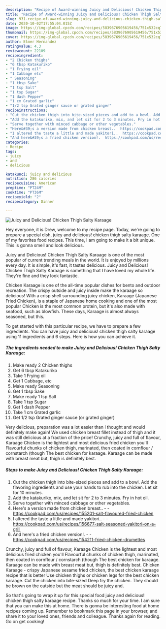 ```yaml
---
description: "Recipe of Award-winning Juicy and Delicious! Chicken Thigh Salty Karaage"
title: "Recipe of Award-winning Juicy and Delicious! Chicken Thigh Salty Karaage"
slug: 931-recipe-of-award-winning-juicy-and-delicious-chicken-thigh-salty-karaage
date: 2020-10-02T17:55:04.015Z
image: https://img-global.cpcdn.com/recipes/5839676905619456/751x532cq70/juicy-and-delicious-chicken-thigh-salty-karaage-recipe-main-photo.jpg
thumbnail: https://img-global.cpcdn.com/recipes/5839676905619456/751x532cq70/juicy-and-delicious-chicken-thigh-salty-karaage-recipe-main-photo.jpg
cover: https://img-global.cpcdn.com/recipes/5839676905619456/751x532cq70/juicy-and-delicious-chicken-thigh-salty-karaage-recipe-main-photo.jpg
author: Elmer Hernandez
ratingvalue: 4.3
reviewcount: 22109
recipeingredient:
- "2 Chicken thighs"
- "6 tbsp Katakuriko"
- "1 Frying oil"
- "1 Cabbage etc"
- " Seasoning"
- "1 tbsp Sake"
- "1 tsp Salt"
- "1 tsp Sugar"
- "1 dash Pepper"
- "1 cm Grated garlic"
- "1/2 tsp Grated ginger sauce or grated ginger"
recipeinstructions:
- "Cut the chicken thigh into bite-sized pieces and add to a bowl. Add the flavoring ingredients and use your hands to rub into the chicken. Let sit for 10 minutes."
- "Add the katakuriko, mix, and let sit for 2 to 3 minutes. Fry in hot oil."
- "Serve together with minced cabbage or other vegetables."
- "Here&#39;s a version made from chicken breast..  https://cookpad.com/us/recipes/155201-salt-flavoured-fried-chicken"
- "I altered the taste a little and made yakitori..  https://cookpad.com/us/recipes/156677-salt-seasoned-yakitori-on-a-grill"
- "And here&#39;s a fried chicken version!.  https://cookpad.com/us/recipes/154211-fried-chicken-drumettes"
categories:
- Recipe
tags:
- juicy
- and
- delicious

katakunci: juicy and delicious 
nutrition: 286 calories
recipecuisine: American
preptime: "PT24M"
cooktime: "PT36M"
recipeyield: "2"
recipecategory: Dinner

---
```



![Juicy and Delicious! Chicken Thigh Salty Karaage](https://img-global.cpcdn.com/recipes/5839676905619456/751x532cq70/juicy-and-delicious-chicken-thigh-salty-karaage-recipe-main-photo.jpg)

Hey everyone, it is Drew, welcome to my recipe page. Today, we're going to prepare a special dish, juicy and delicious! chicken thigh salty karaage. One of my favorites food recipes. This time, I am going to make it a bit unique. This is gonna smell and look delicious.

Juicy and Delicious! Chicken Thigh Salty Karaage is one of the most popular of current trending meals in the world. It is enjoyed by millions every day. It is simple, it's fast, it tastes delicious. Juicy and Delicious! Chicken Thigh Salty Karaage is something that I have loved my whole life. They're fine and they look fantastic.

Chicken Karaage is one of the all-time popular dishes for bento and outdoor recreation. The crispy outside and juicy inside make the karaage so delicious! With a crisp shell surrounding juicy chicken, Karaage (Japanese Fried Chicken), is a staple of Japanese home cooking and one of the most popular Chicken is the most common protein, but it&#39;s also made with seafood, such as blowfish. These days, Karaage is almost always seasoned, but this.


To get started with this particular recipe, we have to prepare a few ingredients. You can have juicy and delicious! chicken thigh salty karaage using 11 ingredients and 6 steps. Here is how you can achieve it.

<!--inarticleads1-->

##### The ingredients needed to make Juicy and Delicious! Chicken Thigh Salty Karaage:

1. Make ready 2 Chicken thighs
1. Get 6 tbsp Katakuriko
1. Take 1 Frying oil
1. Get 1 Cabbage, etc
1. Make ready  Seasoning
1. Get 1 tbsp Sake
1. Make ready 1 tsp Salt
1. Take 1 tsp Sugar
1. Get 1 dash Pepper
1. Take 1 cm Grated garlic
1. Get 1/2 tsp Grated ginger sauce (or grated ginger)


Very delicious, preparation was a lot easier than I thought and would definitely make again! We used chicken breast fillet instead of thigh and it was still delicious at a fraction of the price! Crunchy, juicy and full of flavour, Karaage Chicken is the lightest and most delicious fried chicken you&#39;ll Flavourful chunks of chicken thigh, marinated, then coated in cornflour / cornstarch (though The best chicken for karaage. Karaage can be made with breast meat but, thigh is definitely best. 

<!--inarticleads2-->

##### Steps to make Juicy and Delicious! Chicken Thigh Salty Karaage:

1. Cut the chicken thigh into bite-sized pieces and add to a bowl. Add the flavoring ingredients and use your hands to rub into the chicken. Let sit for 10 minutes.
1. Add the katakuriko, mix, and let sit for 2 to 3 minutes. Fry in hot oil.
1. Serve together with minced cabbage or other vegetables.
1. Here&#39;s a version made from chicken breast.. -  - https://cookpad.com/us/recipes/155201-salt-flavoured-fried-chicken
1. I altered the taste a little and made yakitori.. -  - https://cookpad.com/us/recipes/156677-salt-seasoned-yakitori-on-a-grill
1. And here&#39;s a fried chicken version!. -  - https://cookpad.com/us/recipes/154211-fried-chicken-drumettes


Crunchy, juicy and full of flavour, Karaage Chicken is the lightest and most delicious fried chicken you&#39;ll Flavourful chunks of chicken thigh, marinated, then coated in cornflour / cornstarch (though The best chicken for karaage. Karaage can be made with breast meat but, thigh is definitely best. Chicken Karaage - crispy Japanese sesame fried chicken, the best chicken karaage recipe that is better Use chicken thighs or chicken legs for the best chicken karaage. Cut the chicken into bite-sized Deep fry the chicken. They should be brown on the outside but the meat should be juicy and. 

So that's going to wrap it up for this special food juicy and delicious! chicken thigh salty karaage recipe. Thanks so much for your time. I am sure that you can make this at home. There is gonna be interesting food at home recipes coming up. Remember to bookmark this page in your browser, and share it to your loved ones, friends and colleague. Thanks again for reading. Go on get cooking!
